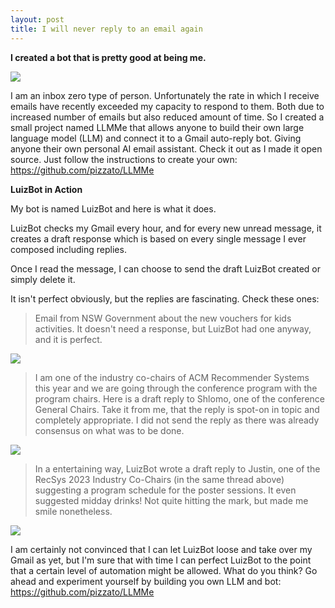```yaml
---
layout: post
title: I will never reply to an email again
---
```


**I created a bot that is pretty good at being me.**

![](https://luiz.pizzato.cc/assets/img/posts/2023-08-01-i-will-never-reply-to-an-email-again/header.jpg)

I am an inbox zero type of person. Unfortunately the rate in which I receive emails have recently exceeded my capacity to respond to them. Both due to increased number of emails but also reduced amount of time. So I created a small project named LLMMe that allows anyone to build their own large language model (LLM) and connect it to a Gmail auto-reply bot. Giving anyone their own personal AI email assistant.
Check it out as I made it open source. Just follow the instructions to create your own: https://github.com/pizzato/LLMMe

**LuizBot in Action**

My bot is named LuizBot and here is what it does.

LuizBot checks my Gmail every hour, and for every new unread message, it creates a draft response which is based on every single message I ever composed including replies.

Once I read the message, I can choose to send the draft LuizBot created or simply delete it.

It isn't perfect obviously, but the replies are fascinating. Check these ones:

> Email from NSW Government about the new vouchers for kids activities. It doesn't need a response, but LuizBot had one anyway, and it is perfect.

![](https://luiz.pizzato.cc/assets/img/posts/2023-08-01-i-will-never-reply-to-an-email-again/nsw_email.png)

> I am one of the industry co-chairs of ACM Recommender Systems this year and we are going through the conference program with the program chairs. Here is a draft reply to Shlomo, one of the conference General Chairs. Take it from me, that the reply is spot-on in topic and completely appropriate. I did not send the reply as there was already consensus on what was to be done.

![](https://luiz.pizzato.cc/assets/img/posts/2023-08-01-i-will-never-reply-to-an-email-again/shlomo.png)

> In a entertaining way, LuizBot wrote a draft reply to Justin, one of the RecSys 2023 Industry Co-Chairs (in the same thread above) suggesting a program schedule for the poster sessions. It even suggested midday drinks! Not quite hitting the mark, but made me smile nonetheless.

![](https://luiz.pizzato.cc/assets/img/posts/2023-08-01-i-will-never-reply-to-an-email-again/justin.png)

I am certainly not convinced that I can let LuizBot loose and take over my Gmail as yet, but I'm sure that with time I can perfect LuizBot to the point that a certain level of automation might be allowed.
What do you think? Go ahead and experiment yourself by building you own LLM and bot: https://github.com/pizzato/LLMMe
